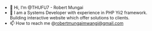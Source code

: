 - 👋 Hi, I’m @THUFU7 - Robert Mungai
- 👀  I am a Systems Developer with experience in PHP Yii2 framework. Building interactive website which offer solutions to clients.
- 📫 How to reach me @robertmungaimwangi@gmail.com
<!---
THUFU7/THUFU7 is a ✨ special ✨ repository because its `README.md` (this file) appears on your GitHub profile.
You can click the Preview link to take a look at your changes.
--->
